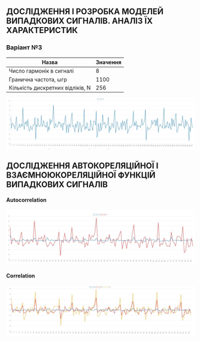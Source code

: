 ## ДОСЛІДЖЕННЯ І РОЗРОБКА МОДЕЛЕЙ ВИПАДКОВИХ СИГНАЛІВ. АНАЛІЗ ЇХ ХАРАКТЕРИСТИК
### Варіант №3
Назва                               |Значення
------------------------------------|-------
Число гармонік в сигналі            | 8
Гранична частота, ωгр               | 1100
Кількість дискретних відліків, N    | 256

![](img/chart.jpg)

## ДОСЛІДЖЕННЯ АВТОКОРЕЛЯЦІЙНОЇ І ВЗАЄМНОЮКОРЕЛЯЦІЙНОЇ ФУНКЦІЙ ВИПАДКОВИХ СИГНАЛІВ

#### Autocorrelation
![](img/chart1.jpg)

#### Correlation
![](img/chart2.jpg)
